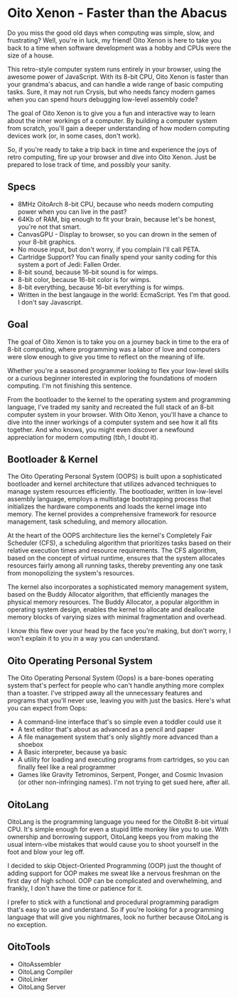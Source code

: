 # Oito Xenon - Faster than the Abacus

Do you miss the good old days when computing was simple, slow, and frustrating? Well, you're in luck, my friend! Oito Xenon is here to take you back to a time when software development was a hobby and CPUs were the size of a house.

This retro-style computer system runs entirely in your browser, using the awesome power of JavaScript. With its 8-bit CPU, Oito Xenon is faster than your grandma's abacus, and can handle a wide range of basic computing tasks. Sure, it may not run Crysis, but who needs fancy modern games when you can spend hours debugging low-level assembly code?

The goal of Oito Xenon is to give you a fun and interactive way to learn about the inner workings of a computer. By building a computer system from scratch, you'll gain a deeper understanding of how modern computing devices work (or, in some cases, don't work).

So, if you're ready to take a trip back in time and experience the joys of retro computing, fire up your browser and dive into Oito Xenon. Just be prepared to lose track of time, and possibly your sanity.

## Specs

- 8MHz OitoArch 8-bit CPU, because who needs modern computing power when you can live in the past?
- 64Kb of RAM, big enough to fit your brain, because let's be honest, you're not that smart.
- CanvasGPU - Display to browser, so you can drown in the semen of your 8-bit graphics.
- No mouse input, but don't worry, if you complain I'll call PETA.
- Cartridge Support? You can finally spend your sanity coding for this system a port of Jedi: Fallen Order.
- 8-bit sound, because 16-bit sound is for wimps.
- 8-bit color, because 16-bit color is for wimps.
- 8-bit everything, because 16-bit everything is for wimps.
- Written in the best langauge in the world: EcmaScript. Yes I'm that good. I don't say Javascript.

## Goal

The goal of Oito Xenon is to take you on a journey back in time to the era of 8-bit computing, where programming was a labor of love and computers were slow enough to give you time to reflect on the meaning of life.

Whether you're a seasoned programmer looking to flex your low-level skills or a curious beginner interested in exploring the foundations of modern computing. I'm not finishing this sentence.

From the bootloader to the kernel to the operating system and programming language, I've traded my sanity and recreated the full stack of an 8-bit computer system in your browser. With Oito Xenon, you'll have a chance to dive into the inner workings of a computer system and see how it all fits together. And who knows, you might even discover a newfound appreciation for modern computing (tbh, I doubt it).


## Bootloader & Kernel

The Oito Operating Personal System (OOPS) is built upon a sophisticated bootloader and kernel architecture that utilizes advanced techniques to manage system resources efficiently. The bootloader, written in low-level assembly language, employs a multistage bootstrapping process that initializes the hardware components and loads the kernel image into memory. The kernel provides a comprehensive framework for resource management, task scheduling, and memory allocation.

At the heart of the OOPS architecture lies the kernel's Completely Fair Scheduler (CFS), a scheduling algorithm that prioritizes tasks based on their relative execution times and resource requirements. The CFS algorithm, based on the concept of virtual runtime, ensures that the system allocates resources fairly among all running tasks, thereby preventing any one task from monopolizing the system's resources.

The kernel also incorporates a sophisticated memory management system, based on the Buddy Allocator algorithm, that efficiently manages the physical memory resources. The Buddy Allocator, a popular algorithm in operating system design, enables the kernel to allocate and deallocate memory blocks of varying sizes with minimal fragmentation and overhead.

I know this flew over your head by the face you're making, but don't worry, I won't explain it to you in a way you can understand.

## Oito Operating Personal System

The Oito Operating Personal System (Oops) is a bare-bones operating system that's perfect for people who can't handle anything more complex than a toaster. I've stripped away all the unnecessary features and programs that you'll never use, leaving you with just the basics. Here's what you can expect from Oops:

- A command-line interface that's so simple even a toddler could use it
- A text editor that's about as advanced as a pencil and paper
- A file management system that's only slightly more advanced than a shoebox
- A Basic interpreter, because ya basic
- A utility for loading and executing programs from cartridges, so you can finally feel like a real programmer
- Games like Gravity Tetrominos, Serpent, Ponger, and Cosmic Invasion (or other non-infringing names). I'm not trying to get sued here, after all.


## OitoLang

OitoLang is the programming language you need for the OitoBit 8-bit virtual CPU. It's simple enough for even a stupid little monkey like you to use. With ownership and borrowing support, OitoLang keeps you from making the usual intern-vibe mistakes that would cause you to shoot yourself in the foot and blow your leg off.

I decided to skip Object-Oriented Programming (OOP) just the thought of adding support for OOP makes me sweat like a nervous freshman on the first day of high school. OOP can be complicated and overwhelming, and frankly, I don't have the time or patience for it. 

I prefer to stick with a functional and procedural programming paradigm that's easy to use and understand. So if you're looking for a programming language that will give you nightmares, look no further because OitoLang is no exception.


## OitoTools

- OitoAssembler
- OitoLang Compiler
- OitoLinker
- OitoLang Server
